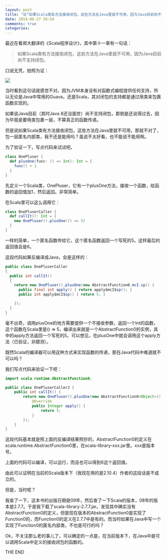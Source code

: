 ```yaml
---
layout: post
title: "论“如果Scala类有方法接收闭包，这些方法在Java里就不可用，因为Java目前尚不支持闭包。”这句话是错的"
date: 2014-06-27 20:54
comments: true
categories: 
---
```

最近在看郑大翻译的《Scala程序设计》，其中第十一章有一句话：

> 如果Scala类有方法接收闭包，这些方法在Java里就不可用，因为Java目前尚不支持闭包。

口说无凭，拍照为证：

![](http://ww2.sinaimg.cn/large/8b1ece2agw1ehszbfbsj1j20xc18g17s.jpg)

当时看到这句话就感觉不对。因为JVM本身没有对函数式编程提供任何支持，所以无论是Java中常用的Guava，还是Scala，其对闭包的支持都是通过用类来包裹函数实现的。

如果说Java目前（其时Java 8还没面世）尚不支持闭包，那倒是还说得过去，因为毕竟是要用类包裹一层，不算真正的函数传递。

但是说如果Scala类有方法接收闭包，这些方法在Java里就不可用，那就不对了，包一层匿名内部类，我不还是能用吗？虽说不太好看，也不能说不能用啊。

为了验证一下，写点代码来试试吧。

```scala
class OnePluser {
  def plusOne(func: () => Int): Int = {
    func() + 1
  }
}
```

先定义一个Scala类，OnePluser，它有一个plusOne方法，接收一个函数，给函数的返回值加1，然后返回。非常简单。

在Scala里可以这么调用它：

```scala
class OnePluserCaller {
  def callIt(): Int = {
    new OnePluser().plusOne(() => 5)
  }
}
```

一样的简单，一个匿名函数传给它，这个匿名函数返回一个写死的5。这样最后的返回值会是6。

这段代码如果反编译成Java，会是这样的：

```java
public class OnePluserCaller
{
  public int callIt()
  {
    return new OnePluser().plusOne(new AbstractFunction0.mcI.sp() { 
      public final int apply() { return apply$mcI$sp(); } 
      public int apply$mcI$sp() { return 5; }

    });
  }
}
```

毫不出奇，调用plusOne的地方需要提供一个不接收参数，返回一个Int的函数，这个函数在Scala里是() => 5，编译出来就是一个AbstractFunction0的实例，其中的apply方法返回一个写死的5。可以想见，在plusOne中就会调用这个apply方法（已验证，非臆测）。

既然Scala的编译器可以用这种方式来实现函数的传递，那在Java代码中难道就不可以吗？

我们写点代码来验证一下吧：

```java
import scala.runtime.AbstractFunction0;

public class OnePluserCallerJ {
    public int callIt() {
        return new OnePluser().plusOne(new AbstractFunction0<Object>() {
            @Override
            public Integer apply() {
                return 5;
            }
        });
    }
}
```

这段代码基本就是照上面的反编译结果照抄的，AbstractFunction0的定义在scala.runtime.AbstractFunction0里，在scala-library-xxx.jar里。xxx是版本号。

上面的代码可以编译，可以运行，而且也可以得到6这个返回值。

由此可以证明在当前的Scala版本下（我现在用的是2.10.4）作者的这段话是不成立的。

但是，当时呢？

我查了一下，这本书的出版日期是09年，然后查了一下Scala的版本，08年的版本是2.7.7。于是我下载了scala-library-2.7.7.jar。发现其中确实没有AbstractFunction0的定义，但是现在版本的AbstractFunction0是实现了Function0的，而Function0的定义在2.7.7中是有的。而当时如果在Java中写一个实现了Function0的匿名内部类，不也是可行的吗？

Ok，不关注那么老的事儿了，可以确定的一点是，在当前版本下，在Java中是可以调用Scala中定义的接收闭包的函数的。

THE END